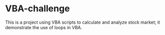 # VBA-challenge
This is a project using VBA scripts to calculate and analyze stock market; it demonstrate the use of loops in VBA. 
